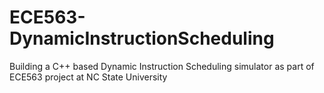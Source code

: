 # ECE563-DynamicInstructionScheduling
Building a C++ based Dynamic Instruction Scheduling simulator as part of ECE563 project at NC State University
